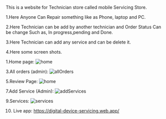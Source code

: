 This is a website for Technician store called mobile Servicing Store. 

1.Here Anyone Can Repair something like as Phone, laptop and PC.

2.Here Technician can be add by another technician and Order Status Can be change Such as, In progress,pending and Done.

3.Here Technician can add any service and can be delete it.

4.Here some screen shots.


1.Home page:
![home](https://user-images.githubusercontent.com/62563474/115298386-3bbb9600-a17f-11eb-9525-eeec1adb363c.png)

3.All orders (admin):
![allOrders](https://user-images.githubusercontent.com/62563474/115298425-483fee80-a17f-11eb-8110-a88f09c8ae81.png)


5.Review Page:
![home](https://user-images.githubusercontent.com/62563474/115298386-3bbb9600-a17f-11eb-9525-eeec1adb363c.png)

7.Add Service (Admin):
![addServices](https://user-images.githubusercontent.com/62563474/115298409-437b3a80-a17f-11eb-8e3b-f192bc8d643d.png)

9.Services:
![services](https://user-images.githubusercontent.com/62563474/115298397-3f4f1d00-a17f-11eb-844b-42f4503980c1.png)

10. Live app:
https://digital-device-servicing.web.app/
